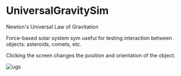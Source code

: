 # UniversalGravitySim
Newton's Universal Law of Gravitation

Force-based solar system sym useful for testing interaction between objects: asteroids, comets, etc.

Clicking the screen changes the position and orientation of the object.

![ugs](https://user-images.githubusercontent.com/74695555/108571625-d1e15600-72cd-11eb-91a8-86bd1d9ffbef.png)
